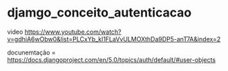 # djamgo_conceito_autenticacao

video https://www.youtube.com/watch?v=gdhiA6wObw0&list=PLCxYb_kl1FLaVvULMOXthDa9DP5-anT7A&index=2

docunemtação = https://docs.djangoproject.com/en/5.0/topics/auth/default/#user-objects